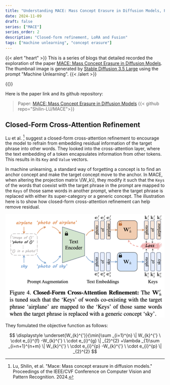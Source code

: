 ```yaml
---
title: "Understanding MACE: Mass Concept Erasure in Diffusion Models, Part II "
date: 2024-11-09
draft: false
series: ["MACE"]
series_order: 2
description: "Closed-form refinement, LoRA and Fusion"
tags: ["machine unlearning", "concept erasure"]
---
```


{{< alert "heart" >}}
This is a series of blogs that detailed recorded the exploration of the paper [MACE: Mass Concept Erasure in Diffusion Models](https://arxiv.org/abs/2403.06135). The thumbnail image is generated by [Stable Diffusion 3.5 Large](https://huggingface.co/spaces/stabilityai/stable-diffusion-3.5-large) using the prompt "Machine Unlearning".
{{< /alert >}}

{{<katex>}}

Here is the paper link and its github repository:

> Paper: [MACE: Mass Concept Erasure in Diffusion Models](https://arxiv.org/abs/2403.06135)
> {{< github repo="Shilin-LU/MACE">}}

## Closed-Form Cross-Attention Refinement

Lu et al. [^p1] suggest a closed-form cross-attention refinement to encourage the model to refrain from embedding residual information of the target phrase into other words. They looked into the cross-attention layer, where the text embedding of a token encapsulates information from other tokens. This results in its `Key` and `Value` vectors.

In machine unlearning, a standard way of forgetting a concept is to find an anchor concept and make the target concept move to the anchor. In MACE, when altering the projection matrix \\(W_k\\), they modify it such that the `Keys` of the words that coexist with the target phrase in the prompt are mapped to the `Keys` of those same words in another prompt, where the target phrase is replaced with either its super-category or a generic concept. The illustration here is to show how closed-form cross-attention refinement can help remove residual.

![closed-form refinement](closed-form_refinement.png)

They fomulated the objective function as follows:

$$
\displaystyle \underset{W_{k}^{'}}{\min}\sum _{i=1}^{n} \| W_{k}^{'} \ \cdot e_{i}^{f} -W_{k}^{'} \ \cdot e_{i}^{g} \| _{2}^{2} +\lambda _{1}\sum _{i=n+1}^{n+m} \| W_{k}^{'} \ \cdot e_{i}^{p} -W_{k}^{'} \ \cdot e_{i}^{p} \| _{2}^{2}
$$


[^p1]: Lu, Shilin, et al. "Mace: Mass concept erasure in diffusion models." Proceedings of the IEEE/CVF Conference on Computer Vision and Pattern Recognition. 2024.